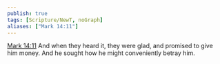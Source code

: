 ```yaml
---
publish: true
tags: [Scripture/NewT, noGraph]
aliases: ["Mark 14:11"]
---
```

[Mark 14:11](https://churchofjesuschrist.org/study/scriptures/nt/mark/14?lang=eng&id=p11#p11) And when they heard it, they were glad, and promised to give him money. And he sought how he might conveniently betray him.
